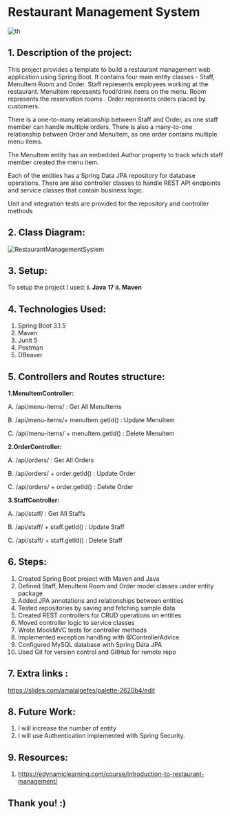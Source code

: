 # Restaurant Management System

![th](https://github.com/amalg20/java-project1-github-repo-sda/assets/145042005/e872eff3-0d45-4c16-86a4-b157de0ab2ab)



## 1. Description of the project:

This project provides a template to build a restaurant management web application using Spring Boot. It contains four main entity classes - Staff, MenuItem Room and Order. Staff represents employees working at the restaurant. MenuItem represents food/drink items on the menu. Room represents the reservation rooms . Order represents orders placed by customers.

There is a one-to-many relationship between Staff and Order, as one staff member can handle multiple orders. There is also a many-to-one relationship between Order and MenuItem, as one order contains multiple menu items.

The MenuItem entity has an embedded Author property to track which staff member created the menu item.

Each of the entities has a Spring Data JPA repository for database operations. There are also controller classes to handle REST API endpoints and service classes that contain business logic.

Unit and integration tests are provided for the repository and controller methods

## 2. Class Diagram:

![RestaurantManagementSystem](https://github.com/amalg20/java-project1-github-repo-sda/assets/145042005/c8361a5f-a66c-40b3-90ba-6cc065f51cd4)

## 3. Setup:

To setup the project I used:
**i. Java 17**
**ii. Maven**

## 4. Technologies Used:

1. Spring Boot 3.1.5
2. Maven
3. Junit 5
4. Postman
5. DBeaver

## 5. Controllers and Routes structure:

**1.MenuItemController:**

A. /api/menu-items/ : Get All MenuItems

B. /api/menu-items/+ menuItem.getId() : Update MenuItem

C. /api/menu-items/ + menuItem.getId() : Delete MenuItem

**2.OrderController:**

A. /api/orders/ : Get All Orders

B. /api/orders/ + order.getId() : Update Order

C. /api/orders/ + order.getId() : Delete Order

**3.StaffController:** 

A. /api/staff/ : Get All Staffs

B. /api/staff/ + staff.getId() : Update Staff

C. /api/staff/ + staff.getId() : Delete Staff

## 6. Steps:

1) Created Spring Boot project with Maven and Java 
2) Defined Staff, MenuItem Room and Order model classes under entity package
3) Added JPA annotations and relationships between entities
4) Tested repositories by saving and fetching sample data
5) Created REST controllers for CRUD operations on entities
6) Moved controller logic to service classes
7) Wrote MockMVC tests for controller methods
8) Implemented exception handling with @ControllerAdvice
9) Configured MySQL database with Spring Data JPA
10) Used Git for version control and GitHub for remote repo

## 7. Extra links : 

https://slides.com/amalalgefes/palette-2620b4/edit

## 8. Future Work:
1. I will increase the number of entity
2. I will use Authentication implemented with Spring Security.

## 9. Resources:
1. https://edynamiclearning.com/course/introduction-to-restaurant-management/

## Thank you! :)
